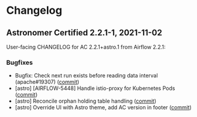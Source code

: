 # Changelog

Astronomer Certified 2.2.1-1, 2021-11-02
----------------------------------------

User-facing CHANGELOG for AC 2.2.1+astro.1 from Airflow 2.2.1:

### Bugfixes

- Bugfix: Check next run exists before reading data interval (apache#19307) ([commit](https://github.com/astronomer/airflow/commit/0cca4bfb6922e54f940ae8e8fd415c9cf96e21ef))
- [astro] [AIRFLOW-5448] Handle istio-proxy for Kubernetes Pods ([commit](https://github.com/astronomer/airflow/commit/d56ba747a8b7263d0bfe83e3ac46b77a4ec0d113))
- [astro] Reconcile orphan holding table handling ([commit](https://github.com/astronomer/airflow/commit/98f53fa7ccf0c441b04e223d8ce6f4f365965eb9))
- [astro] Override UI with Astro theme, add AC version in footer ([commit](https://github.com/astronomer/airflow/commit/15c339b563e5d93e79c0bc4534c05e44aface42a))
